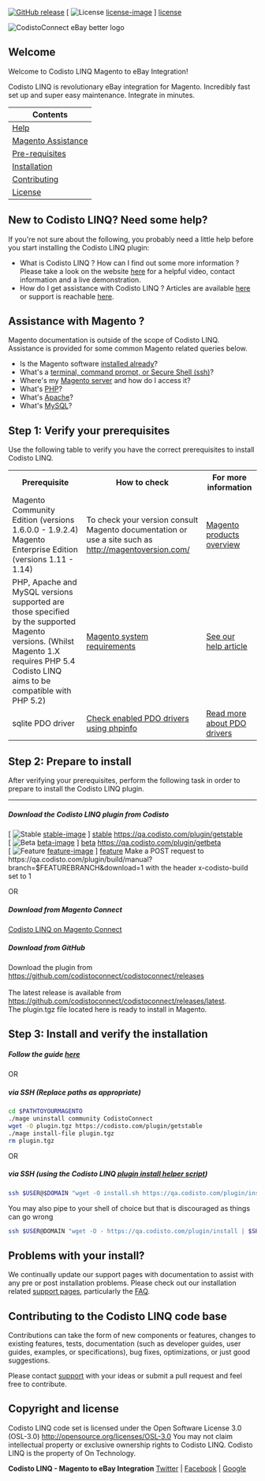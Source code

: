[![GitHub release](https://img.shields.io/github/release/CodistoConnect/CodistoConnect.svg?style=plastic)](https://github.com/CodistoConnect/CodistoConnect/releases)
[ ![License] [license-image] ] [license]

![CodistoConnect eBay better logo](https://s3-ap-southeast-2.amazonaws.com/codisto/CodistoHeaderLogo.jpg)

<h2>Welcome</h2>
<p>
Welcome to Codisto LINQ Magento to eBay Integration!
</p>

<p>
Codisto LINQ is revolutionary eBay integration for Magento. Incredibly fast set up and super easy maintenance. Integrate in minutes.
</p>



|Contents      |
|------------- |
|<a href="https://github.com/CodistoConnect/CodistoConnect/tree/master#new-to-codisto-connect-need-some-help">Help</a>  |
|<a href="https://github.com/CodistoConnect/CodistoConnect/tree/master#assistance-with-magento-">Magento Assistance</a>  |
|<a href="https://github.com/CodistoConnect/CodistoConnect/tree/master#step-1-verify-your-prerequisites">Pre-requisites</a>  |
|<a href="https://github.com/CodistoConnect/CodistoConnect/tree/master#step-2-prepare-to-install">Installation</a>  |
|<a href="https://github.com/CodistoConnect/CodistoConnect/tree/master#contributing-to-the-codisto-connect-code-base">Contributing</a>  |
|<a href="https://github.com/CodistoConnect/CodistoConnect/tree/master#copyright-and-license">License</a>  |


<h2>New to Codisto LINQ? Need some help?</h2>
If you're not sure about the following, you probably need a little help before you start installing the Codisto LINQ plugin:

* What is Codisto LINQ ? How can I find out some more information ? Please take a look on the website <a href="https://codisto.com/">here</a> for a helpful video, contact information and a live demonstration.
* How do I get assistance with Codisto LINQ ? Articles are available <a href="https://codisto.com/help.html">here</a> or support is reachable <a href="https://codisto.com/contact-us.html">here</a>.


<h2>Assistance with Magento ?</h2>
Magento documentation is outside of the scope of Codisto LINQ. Assistance is provided for some common Magento related queries below.

*	Is the Magento software <a href="http://devdocs.magento.com/guides/v1.0/install-gde/basics/basics_magento-installed.html">installed already</a>?
*	What's a <a href="http://devdocs.magento.com/guides/v1.0/install-gde/basics/basics_login.html">terminal, command prompt, or Secure Shell (ssh)</a>?
*	Where's my <a href="http://devdocs.magento.com/guides/v1.0/install-gde/basics/basics_login.html">Magento server</a> and how do I access it?
*	What's <a href="http://devdocs.magento.com/guides/v1.0/install-gde/basics/basics_software.html">PHP</a>?
*	What's <a href="http://devdocs.magento.com/guides/v1.0/install-gde/basics/basics_software.html">Apache</a>?
*	What's <a href="http://devdocs.magento.com/guides/v1.0/install-gde/basics/basics_software.html">MySQL</a>?


<h2>Step 1: Verify your prerequisites</h2>

Use the following table to verify you have the correct prerequisites to install Codisto LINQ.

<table>
	<tbody>
		<tr>
			<th>Prerequisite</th>
			<th>How to check</th>
			<th>For more information</th>
		</tr>
		<tr>
			<td>Magento Community Edition (versions 1.6.0.0 - 1.9.2.4) <br>
			Magento Enterprise Edition (versions 1.11 - 1.14)</td>
			<td>To check your version consult Magento documentation or use a site such as <a href="http://magentoversion.com/">http://magentoversion.com/</a></td>
			<td><a href="http://magento.com/products/overview">Magento products overview</a></td>
		</tr>
		<tr>
			<td>PHP, Apache and MySQL versions supported are those specified by the supported Magento versions. (Whilst Magento 1.X requires PHP 5.4 Codisto LINQ aims to be compatible with PHP 5.2) </td>
			<td><a href="http://magento.com/resources/system-requirements">Magento system requirements</a></td>
			<td><a href="http://help.codisto.com/article/25-verify-your-prerequisites">See our help article</a></td>
		</tr>
		<tr>
			<td>sqlite PDO driver</td>
			<td><a href="http://php.net/manual/en/function.phpinfo.php">Check enabled PDO drivers using phpinfo</a></td>
			<td><a href="http://php.net/manual/en/pdo.drivers.php">Read more about PDO drivers</a></td>
        </tr>
</tbody>
</table>

<h2>Step 2: Prepare to install</h2>

After verifying your prerequisites, perform the following task in order to prepare to install the Codisto LINQ plugin.

<hr>

<h5>Download the Codisto LINQ plugin from Codisto</h5>

[ ![Stable] [stable-image] ] [stable] <a href="https://qa.codisto.com/plugin/getstable">https://qa.codisto.com/plugin/getstable</a> <br>
[ ![Beta] [beta-image] ] [beta] <a href="https://qa.codisto.com/plugin/getstable">https://qa.codisto.com/plugin/getbeta</a> <br>
[ ![Feature] [feature-image] ] [feature] Make a POST request to https&#58;//qa.codisto.com/plugin/build/manual?branch=$FEATUREBRANCH&download=1 with the header x-codisto-build set to 1


OR


<h5>Download from Magento Connect</h5>
<a href="http://www.magentocommerce.com/magento-connect/codisto-connect-magento-ebay-integration.html">Codisto LINQ on Magento Connect</a>


<h5>Download from GitHub</h5>

Download the plugin from https://github.com/codistoconnect/codistoconnect/releases <br> <br>
The latest release is available from https://github.com/codistoconnect/codistoconnect/releases/latest. <br>
The plugin.tgz file located here is ready to install in Magento.



<h2>Step 3: Install and verify the installation</h2>

<h5>Follow the guide <a href="https://codisto.com/install.html">here</a></h5>

OR

<h5>via SSH (Replace paths as appropriate)</h5>

``` bash
cd $PATHTOYOURMAGENTO
./mage uninstall community CodistoConnect
wget -O plugin.tgz https://codisto.com/plugin/getstable
./mage install-file plugin.tgz
rm plugin.tgz
```

OR

<h5>via SSH (using the Codisto LINQ <a href="https://qa.codisto.com/plugin/install">plugin install helper script</a>)</h5>

``` bash
ssh $USER@$DOMAIN "wget -O install.sh https://qa.codisto.com/plugin/install && chmod +x ./install.sh && ./install.sh"
```

You may also pipe to your shell of choice but that is discouraged as things can go wrong
``` bash
ssh $USER@DOMAIN "wget -O - https://qa.codisto.com/plugin/install | $SHELL"
```

<h2>Problems with your install? </h2>
We continually update our support pages with documentation to assist with any pre or post installation problems. Please check out our installation related
<a href="http://help.codisto.com/category/4-category">support pages</a>, particularly the <a href="http://help.codisto.com/article/95-problems-with-codisto-connect-magento">FAQ</a>.

<h2>Contributing to the Codisto LINQ code base</h2>
Contributions can take the form of new components or features, changes to existing features, tests, documentation (such as developer guides, user guides, examples, or specifications), bug fixes, optimizations, or just good suggestions.

Please contact <a href="https://codisto.com/contact-us.html">support</a> with your ideas or submit a pull request and feel free to contribute.

<h2>Copyright and license</h2>
Codisto LINQ code set is licensed under the Open Software License 3.0 (OSL-3.0)
<a href="[license]">http://opensource.org/licenses/OSL-3.0</a> You may not claim intellectual property or exclusive ownership rights to Codisto LINQ. Codisto LINQ is the property of On Technology.

**Codisto LINQ - Magento to eBay Integration**
[Twitter](https://twitter.com/Codisto/) | [Facebook](https://www.facebook.com/Codisto) | [Google](https://plus.google.com/+CodistoConnect/)

[feature]: FeatureBranch
[feature-image]: https://img.shields.io/badge/-Feature-yellow.svg

[stable]: Stable
[stable-image]: https://img.shields.io/badge/-Stable-brightgreen.svg

[beta]: Beta
[beta-image]: https://img.shields.io/badge/-Beta-orange.svg

[license-image]: https://img.shields.io/badge/license-OSL--3.0-blue.svg
[license]: http://opensource.org/licenses/OSL-3.0

